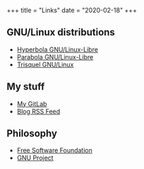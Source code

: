 +++
title = "Links"
date = "2020-02-18"
+++

## GNU/Linux distributions

* [Hyperbola GNU/Linux-Libre](https://www.hyperbola.info/)
* [Parabola GNU/Linux-Libre](https:/parabola.nu/)
* [Trisquel GNU/Linux](https://trisquel.info/)

## My stuff

* [My GitLab](https://gitlab.com/swegbun/)
* [Blog RSS Feed](https://benoneill.xyz/posts/index.xml)

## Philosophy

* [Free Software Foundation](https://www.fsf.org/)
* [GNU Project](https://www.gnu.org/)
